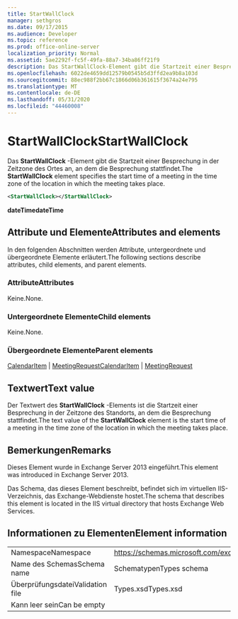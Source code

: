 ```yaml
---
title: StartWallClock
manager: sethgros
ms.date: 09/17/2015
ms.audience: Developer
ms.topic: reference
ms.prod: office-online-server
localization_priority: Normal
ms.assetid: 5ae2292f-fc5f-49fa-88a7-34ba86ff21f9
description: Das StartWallClock-Element gibt die Startzeit einer Besprechung in der Zeitzone des Ortes an, an dem die Besprechung stattfindet.
ms.openlocfilehash: 6022de4659dd12579b0545b5d3ffd2ea9b8a103d
ms.sourcegitcommit: 88ec988f2bb67c1866d06b361615f3674a24e795
ms.translationtype: MT
ms.contentlocale: de-DE
ms.lasthandoff: 05/31/2020
ms.locfileid: "44460008"
---
```

# <a name="startwallclock"></a><span data-ttu-id="a9031-103">StartWallClock</span><span class="sxs-lookup"><span data-stu-id="a9031-103">StartWallClock</span></span>

<span data-ttu-id="a9031-104">Das **StartWallClock** -Element gibt die Startzeit einer Besprechung in der Zeitzone des Ortes an, an dem die Besprechung stattfindet.</span><span class="sxs-lookup"><span data-stu-id="a9031-104">The **StartWallClock** element specifies the start time of a meeting in the time zone of the location in which the meeting takes place.</span></span> 
  
```XML
<StartWallClock></StartWallClock>
```

<span data-ttu-id="a9031-105">**dateTime**</span><span class="sxs-lookup"><span data-stu-id="a9031-105">**dateTime**</span></span>

## <a name="attributes-and-elements"></a><span data-ttu-id="a9031-106">Attribute und Elemente</span><span class="sxs-lookup"><span data-stu-id="a9031-106">Attributes and elements</span></span>

<span data-ttu-id="a9031-107">In den folgenden Abschnitten werden Attribute, untergeordnete und übergeordnete Elemente erläutert.</span><span class="sxs-lookup"><span data-stu-id="a9031-107">The following sections describe attributes, child elements, and parent elements.</span></span>
  
### <a name="attributes"></a><span data-ttu-id="a9031-108">Attribute</span><span class="sxs-lookup"><span data-stu-id="a9031-108">Attributes</span></span>

<span data-ttu-id="a9031-109">Keine.</span><span class="sxs-lookup"><span data-stu-id="a9031-109">None.</span></span>
  
### <a name="child-elements"></a><span data-ttu-id="a9031-110">Untergeordnete Elemente</span><span class="sxs-lookup"><span data-stu-id="a9031-110">Child elements</span></span>

<span data-ttu-id="a9031-111">Keine.</span><span class="sxs-lookup"><span data-stu-id="a9031-111">None.</span></span>
  
### <a name="parent-elements"></a><span data-ttu-id="a9031-112">Übergeordnete Elemente</span><span class="sxs-lookup"><span data-stu-id="a9031-112">Parent elements</span></span>

<span data-ttu-id="a9031-113">[CalendarItem](calendaritem.md)  |  [MeetingRequest](meetingrequest.md)</span><span class="sxs-lookup"><span data-stu-id="a9031-113">[CalendarItem](calendaritem.md) | [MeetingRequest](meetingrequest.md)</span></span>
  
## <a name="text-value"></a><span data-ttu-id="a9031-114">Textwert</span><span class="sxs-lookup"><span data-stu-id="a9031-114">Text value</span></span>

<span data-ttu-id="a9031-115">Der Textwert des **StartWallClock** -Elements ist die Startzeit einer Besprechung in der Zeitzone des Standorts, an dem die Besprechung stattfindet.</span><span class="sxs-lookup"><span data-stu-id="a9031-115">The text value of the **StartWallClock** element is the start time of a meeting in the time zone of the location in which the meeting takes place.</span></span> 
  
## <a name="remarks"></a><span data-ttu-id="a9031-116">Bemerkungen</span><span class="sxs-lookup"><span data-stu-id="a9031-116">Remarks</span></span>

<span data-ttu-id="a9031-117">Dieses Element wurde in Exchange Server 2013 eingeführt.</span><span class="sxs-lookup"><span data-stu-id="a9031-117">This element was introduced in Exchange Server 2013.</span></span>
  
<span data-ttu-id="a9031-118">Das Schema, das dieses Element beschreibt, befindet sich im virtuellen IIS-Verzeichnis, das Exchange-Webdienste hostet.</span><span class="sxs-lookup"><span data-stu-id="a9031-118">The schema that describes this element is located in the IIS virtual directory that hosts Exchange Web Services.</span></span>
  
## <a name="element-information"></a><span data-ttu-id="a9031-119">Informationen zu Elementen</span><span class="sxs-lookup"><span data-stu-id="a9031-119">Element information</span></span>

|||
|:-----|:-----|
|<span data-ttu-id="a9031-120">Namespace</span><span class="sxs-lookup"><span data-stu-id="a9031-120">Namespace</span></span>  <br/> |https://schemas.microsoft.com/exchange/services/2006/types  <br/> |
|<span data-ttu-id="a9031-121">Name des Schemas</span><span class="sxs-lookup"><span data-stu-id="a9031-121">Schema name</span></span>  <br/> |<span data-ttu-id="a9031-122">Schematypen</span><span class="sxs-lookup"><span data-stu-id="a9031-122">Types schema</span></span>  <br/> |
|<span data-ttu-id="a9031-123">Überprüfungsdatei</span><span class="sxs-lookup"><span data-stu-id="a9031-123">Validation file</span></span>  <br/> |<span data-ttu-id="a9031-124">Types.xsd</span><span class="sxs-lookup"><span data-stu-id="a9031-124">Types.xsd</span></span>  <br/> |
|<span data-ttu-id="a9031-125">Kann leer sein</span><span class="sxs-lookup"><span data-stu-id="a9031-125">Can be empty</span></span>  <br/> ||
   

